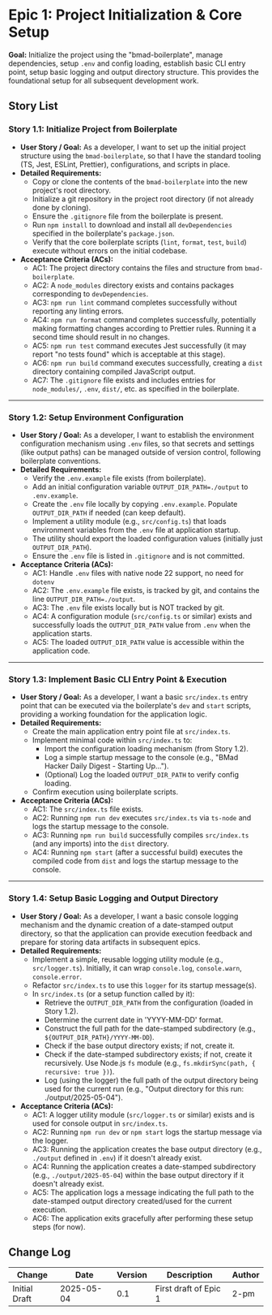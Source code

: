 # Epic 1: Project Initialization & Core Setup

**Goal:** Initialize the project using the "bmad-boilerplate", manage dependencies, setup `.env` and config loading, establish basic CLI entry point, setup basic logging and output directory structure. This provides the foundational setup for all subsequent development work.

## Story List

### Story 1.1: Initialize Project from Boilerplate

-   **User Story / Goal:** As a developer, I want to set up the initial project structure using the `bmad-boilerplate`, so that I have the standard tooling (TS, Jest, ESLint, Prettier), configurations, and scripts in place.
-   **Detailed Requirements:**
    -   Copy or clone the contents of the `bmad-boilerplate` into the new project's root directory.
    -   Initialize a git repository in the project root directory (if not already done by cloning).
    -   Ensure the `.gitignore` file from the boilerplate is present.
    -   Run `npm install` to download and install all `devDependencies` specified in the boilerplate's `package.json`.
    -   Verify that the core boilerplate scripts (`lint`, `format`, `test`, `build`) execute without errors on the initial codebase.
-   **Acceptance Criteria (ACs):**
    -   AC1: The project directory contains the files and structure from `bmad-boilerplate`.
    -   AC2: A `node_modules` directory exists and contains packages corresponding to `devDependencies`.
    -   AC3: `npm run lint` command completes successfully without reporting any linting errors.
    -   AC4: `npm run format` command completes successfully, potentially making formatting changes according to Prettier rules. Running it a second time should result in no changes.
    -   AC5: `npm run test` command executes Jest successfully (it may report "no tests found" which is acceptable at this stage).
    -   AC6: `npm run build` command executes successfully, creating a `dist` directory containing compiled JavaScript output.
    -   AC7: The `.gitignore` file exists and includes entries for `node_modules/`, `.env`, `dist/`, etc. as specified in the boilerplate.

---

### Story 1.2: Setup Environment Configuration

-   **User Story / Goal:** As a developer, I want to establish the environment configuration mechanism using `.env` files, so that secrets and settings (like output paths) can be managed outside of version control, following boilerplate conventions.
-   **Detailed Requirements:**
    -   Verify the `.env.example` file exists (from boilerplate).
    -   Add an initial configuration variable `OUTPUT_DIR_PATH=./output` to `.env.example`.
    -   Create the `.env` file locally by copying `.env.example`. Populate `OUTPUT_DIR_PATH` if needed (can keep default).
    -   Implement a utility module (e.g., `src/config.ts`) that loads environment variables from the `.env` file at application startup.
    -   The utility should export the loaded configuration values (initially just `OUTPUT_DIR_PATH`).
    -   Ensure the `.env` file is listed in `.gitignore` and is not committed.
-   **Acceptance Criteria (ACs):**
    -   AC1: Handle `.env` files with native node 22 support, no need for `dotenv`
    -   AC2: The `.env.example` file exists, is tracked by git, and contains the line `OUTPUT_DIR_PATH=./output`.
    -   AC3: The `.env` file exists locally but is NOT tracked by git.
    -   AC4: A configuration module (`src/config.ts` or similar) exists and successfully loads the `OUTPUT_DIR_PATH` value from `.env` when the application starts.
    -   AC5: The loaded `OUTPUT_DIR_PATH` value is accessible within the application code.

---

### Story 1.3: Implement Basic CLI Entry Point & Execution

-   **User Story / Goal:** As a developer, I want a basic `src/index.ts` entry point that can be executed via the boilerplate's `dev` and `start` scripts, providing a working foundation for the application logic.
-   **Detailed Requirements:**
    -   Create the main application entry point file at `src/index.ts`.
    -   Implement minimal code within `src/index.ts` to:
        -   Import the configuration loading mechanism (from Story 1.2).
        -   Log a simple startup message to the console (e.g., "BMad Hacker Daily Digest - Starting Up...").
        -   (Optional) Log the loaded `OUTPUT_DIR_PATH` to verify config loading.
    -   Confirm execution using boilerplate scripts.
-   **Acceptance Criteria (ACs):**
    -   AC1: The `src/index.ts` file exists.
    -   AC2: Running `npm run dev` executes `src/index.ts` via `ts-node` and logs the startup message to the console.
    -   AC3: Running `npm run build` successfully compiles `src/index.ts` (and any imports) into the `dist` directory.
    -   AC4: Running `npm start` (after a successful build) executes the compiled code from `dist` and logs the startup message to the console.

---

### Story 1.4: Setup Basic Logging and Output Directory

-   **User Story / Goal:** As a developer, I want a basic console logging mechanism and the dynamic creation of a date-stamped output directory, so that the application can provide execution feedback and prepare for storing data artifacts in subsequent epics.
-   **Detailed Requirements:**
    -   Implement a simple, reusable logging utility module (e.g., `src/logger.ts`). Initially, it can wrap `console.log`, `console.warn`, `console.error`.
    -   Refactor `src/index.ts` to use this `logger` for its startup message(s).
    -   In `src/index.ts` (or a setup function called by it):
        -   Retrieve the `OUTPUT_DIR_PATH` from the configuration (loaded in Story 1.2).
        -   Determine the current date in 'YYYY-MM-DD' format.
        -   Construct the full path for the date-stamped subdirectory (e.g., `${OUTPUT_DIR_PATH}/YYYY-MM-DD`).
        -   Check if the base output directory exists; if not, create it.
        -   Check if the date-stamped subdirectory exists; if not, create it recursively. Use Node.js `fs` module (e.g., `fs.mkdirSync(path, { recursive: true })`).
        -   Log (using the logger) the full path of the output directory being used for the current run (e.g., "Output directory for this run: ./output/2025-05-04").
-   **Acceptance Criteria (ACs):**
    -   AC1: A logger utility module (`src/logger.ts` or similar) exists and is used for console output in `src/index.ts`.
    -   AC2: Running `npm run dev` or `npm start` logs the startup message via the logger.
    -   AC3: Running the application creates the base output directory (e.g., `./output` defined in `.env`) if it doesn't already exist.
    -   AC4: Running the application creates a date-stamped subdirectory (e.g., `./output/2025-05-04`) within the base output directory if it doesn't already exist.
    -   AC5: The application logs a message indicating the full path to the date-stamped output directory created/used for the current execution.
    -   AC6: The application exits gracefully after performing these setup steps (for now).

## Change Log

| Change        | Date       | Version | Description               | Author         |
| ------------- | ---------- | ------- | ------------------------- | -------------- |
| Initial Draft | 2025-05-04 | 0.1     | First draft of Epic 1     | 2-pm           |
